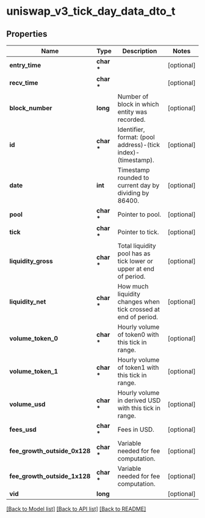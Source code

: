 # uniswap_v3_tick_day_data_dto_t

## Properties
Name | Type | Description | Notes
------------ | ------------- | ------------- | -------------
**entry_time** | **char \*** |  | [optional] 
**recv_time** | **char \*** |  | [optional] 
**block_number** | **long** | Number of block in which entity was recorded. | [optional] 
**id** | **char \*** | Identifier, format: (pool address)-(tick index)-(timestamp). | [optional] 
**date** | **int** | Timestamp rounded to current day by dividing by 86400. | [optional] 
**pool** | **char \*** | Pointer to pool. | [optional] 
**tick** | **char \*** | Pointer to tick. | [optional] 
**liquidity_gross** | **char \*** | Total liquidity pool has as tick lower or upper at end of period. | [optional] 
**liquidity_net** | **char \*** | How much liquidity changes when tick crossed at end of period. | [optional] 
**volume_token_0** | **char \*** | Hourly volume of token0 with this tick in range. | [optional] 
**volume_token_1** | **char \*** | Hourly volume of token1 with this tick in range. | [optional] 
**volume_usd** | **char \*** | Hourly volume in derived USD with this tick in range. | [optional] 
**fees_usd** | **char \*** | Fees in USD. | [optional] 
**fee_growth_outside_0x128** | **char \*** | Variable needed for fee computation. | [optional] 
**fee_growth_outside_1x128** | **char \*** | Variable needed for fee computation. | [optional] 
**vid** | **long** |  | [optional] 

[[Back to Model list]](../README.md#documentation-for-models) [[Back to API list]](../README.md#documentation-for-api-endpoints) [[Back to README]](../README.md)


